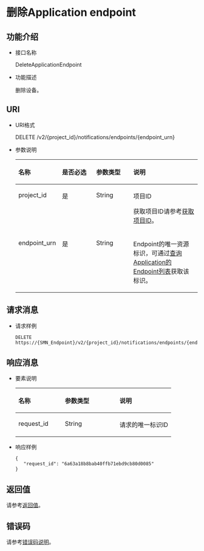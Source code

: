 # 删除Application endpoint<a name="smn_api_58003"></a>

## 功能介绍<a name="zh-cn_topic_0118694308_section24495972"></a>

-   接口名称

    DeleteApplicationEndpoint

-   功能描述

    删除设备。


## URI<a name="zh-cn_topic_0118694308_section19137160"></a>

-   URI格式

    DELETE /v2/\{project\_id\}/notifications/endpoints/\{endpoint\_urn\}

-   参数说明

    <a name="zh-cn_topic_0118694308_table4609929"></a>
    <table><thead align="left"><tr id="zh-cn_topic_0118694308_row10805765"><th class="cellrowborder" valign="top" width="20.990000000000002%" id="mcps1.1.5.1.1"><p id="zh-cn_topic_0118694308_p2851790"><a name="zh-cn_topic_0118694308_p2851790"></a><a name="zh-cn_topic_0118694308_p2851790"></a>名称</p>
    </th>
    <th class="cellrowborder" valign="top" width="19.75%" id="mcps1.1.5.1.2"><p id="zh-cn_topic_0118694308_p29668407"><a name="zh-cn_topic_0118694308_p29668407"></a><a name="zh-cn_topic_0118694308_p29668407"></a>是否必选</p>
    </th>
    <th class="cellrowborder" valign="top" width="20.990000000000002%" id="mcps1.1.5.1.3"><p id="zh-cn_topic_0118694308_p54330728"><a name="zh-cn_topic_0118694308_p54330728"></a><a name="zh-cn_topic_0118694308_p54330728"></a>参数类型</p>
    </th>
    <th class="cellrowborder" valign="top" width="38.269999999999996%" id="mcps1.1.5.1.4"><p id="zh-cn_topic_0118694308_p38712842"><a name="zh-cn_topic_0118694308_p38712842"></a><a name="zh-cn_topic_0118694308_p38712842"></a>说明</p>
    </th>
    </tr>
    </thead>
    <tbody><tr id="zh-cn_topic_0118694308_row55017151"><td class="cellrowborder" valign="top" width="20.990000000000002%" headers="mcps1.1.5.1.1 "><p id="zh-cn_topic_0118694308_p27204259"><a name="zh-cn_topic_0118694308_p27204259"></a><a name="zh-cn_topic_0118694308_p27204259"></a>project_id</p>
    </td>
    <td class="cellrowborder" valign="top" width="19.75%" headers="mcps1.1.5.1.2 "><p id="zh-cn_topic_0118694308_p56061334"><a name="zh-cn_topic_0118694308_p56061334"></a><a name="zh-cn_topic_0118694308_p56061334"></a>是</p>
    </td>
    <td class="cellrowborder" valign="top" width="20.990000000000002%" headers="mcps1.1.5.1.3 "><p id="zh-cn_topic_0118694308_p44674243"><a name="zh-cn_topic_0118694308_p44674243"></a><a name="zh-cn_topic_0118694308_p44674243"></a>String</p>
    </td>
    <td class="cellrowborder" valign="top" width="38.269999999999996%" headers="mcps1.1.5.1.4 "><p id="zh-cn_topic_0118694308_p61843920"><a name="zh-cn_topic_0118694308_p61843920"></a><a name="zh-cn_topic_0118694308_p61843920"></a>项目ID</p>
    <p id="zh-cn_topic_0118694308_p19724370"><a name="zh-cn_topic_0118694308_p19724370"></a><a name="zh-cn_topic_0118694308_p19724370"></a>获取项目ID请参考<a href="获取项目ID.md">获取项目ID</a>。</p>
    </td>
    </tr>
    <tr id="zh-cn_topic_0118694308_row25704456"><td class="cellrowborder" valign="top" width="20.990000000000002%" headers="mcps1.1.5.1.1 "><p id="zh-cn_topic_0118694308_p1686169"><a name="zh-cn_topic_0118694308_p1686169"></a><a name="zh-cn_topic_0118694308_p1686169"></a>endpoint_urn</p>
    </td>
    <td class="cellrowborder" valign="top" width="19.75%" headers="mcps1.1.5.1.2 "><p id="zh-cn_topic_0118694308_p2362032"><a name="zh-cn_topic_0118694308_p2362032"></a><a name="zh-cn_topic_0118694308_p2362032"></a>是</p>
    </td>
    <td class="cellrowborder" valign="top" width="20.990000000000002%" headers="mcps1.1.5.1.3 "><p id="zh-cn_topic_0118694308_p57106866"><a name="zh-cn_topic_0118694308_p57106866"></a><a name="zh-cn_topic_0118694308_p57106866"></a>String</p>
    </td>
    <td class="cellrowborder" valign="top" width="38.269999999999996%" headers="mcps1.1.5.1.4 "><p id="zh-cn_topic_0118694308_p62253449"><a name="zh-cn_topic_0118694308_p62253449"></a><a name="zh-cn_topic_0118694308_p62253449"></a>Endpoint的唯一资源标识，可通过<a href="查询Application的Endpoint列表.md">查询Application的Endpoint列表</a>获取该标识。</p>
    </td>
    </tr>
    </tbody>
    </table>


## 请求消息<a name="zh-cn_topic_0118694308_section38016717"></a>

-   请求样例

    ```
    DELETE https://{SMN_Endpoint}/v2/{project_id}/notifications/endpoints/{endpoint_urn}
    ```


## 响应消息<a name="zh-cn_topic_0118694308_section6606141"></a>

-   要素说明

    <a name="zh-cn_topic_0118694308_table31562473"></a>
    <table><thead align="left"><tr id="zh-cn_topic_0118694308_row1437453"><th class="cellrowborder" valign="top" width="29.872987298729875%" id="mcps1.1.4.1.1"><p id="zh-cn_topic_0118694308_p49324898"><a name="zh-cn_topic_0118694308_p49324898"></a><a name="zh-cn_topic_0118694308_p49324898"></a>名称</p>
    </th>
    <th class="cellrowborder" valign="top" width="35.063506350635066%" id="mcps1.1.4.1.2"><p id="zh-cn_topic_0118694308_p35893824"><a name="zh-cn_topic_0118694308_p35893824"></a><a name="zh-cn_topic_0118694308_p35893824"></a>参数类型</p>
    </th>
    <th class="cellrowborder" valign="top" width="35.063506350635066%" id="mcps1.1.4.1.3"><p id="zh-cn_topic_0118694308_p21718606"><a name="zh-cn_topic_0118694308_p21718606"></a><a name="zh-cn_topic_0118694308_p21718606"></a>说明</p>
    </th>
    </tr>
    </thead>
    <tbody><tr id="zh-cn_topic_0118694308_row23656219"><td class="cellrowborder" valign="top" width="29.872987298729875%" headers="mcps1.1.4.1.1 "><p id="zh-cn_topic_0118694308_p37105578"><a name="zh-cn_topic_0118694308_p37105578"></a><a name="zh-cn_topic_0118694308_p37105578"></a>request_id</p>
    </td>
    <td class="cellrowborder" valign="top" width="35.063506350635066%" headers="mcps1.1.4.1.2 "><p id="zh-cn_topic_0118694308_p52761866"><a name="zh-cn_topic_0118694308_p52761866"></a><a name="zh-cn_topic_0118694308_p52761866"></a>String</p>
    </td>
    <td class="cellrowborder" valign="top" width="35.063506350635066%" headers="mcps1.1.4.1.3 "><p id="zh-cn_topic_0118694308_p45852771"><a name="zh-cn_topic_0118694308_p45852771"></a><a name="zh-cn_topic_0118694308_p45852771"></a>请求的唯一标识ID</p>
    </td>
    </tr>
    </tbody>
    </table>

-   响应样例

    ```
    {
       "request_id": "6a63a18b8bab40ffb71ebd9cb80d0085"
    }
    ```


## 返回值<a name="section242171292113"></a>

请参考[返回值](返回值.md)。

## 错误码<a name="section73211020122511"></a>

请参考[错误码说明](错误码说明.md)。

